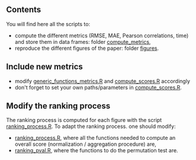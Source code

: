 ## Contents
You will find here all the scripts to:
- compute the different metrics (RMSE, MAE, Pearson correlations, time) and store them in data frames: folder [compute_metrics](compute_metrics/),
- reproduce the different figures of the paper: folder [figures](figures/).

## Include new metrics
- modify [generic_functions_metrics.R](compute_metrics/generic_functions_metrics.R) and [compute_scores.R](compute_metrics/compute_scores.R) accordingly
- don't forget to set your own paths/parameters in [compute_scores.R](compute_metrics/compute_scores.R).

## Modify the ranking process
The ranking process is computed for each figure with the script [ranking_process.R](figures/generic_functions/ranking_process.R). To adapt the ranking process. one should modify:
- [ranking_process.R](figures/generic_functions/ranking_process.R), where all the functions needed to compute an overall score (normalization / aggregation procedure) are,
- [ranking_pval.R](figures/generic_functions/ranking_pval.R), where the functions to do the permutation test are.
